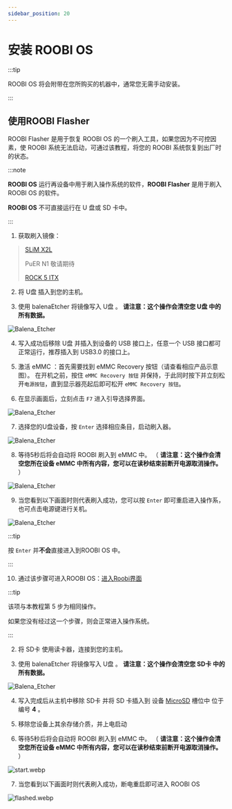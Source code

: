 ```yaml
---
sidebar_position: 20
---
```


# 安装 ROOBI OS

:::tip

ROOBI OS 将会附带在您所购买的机器中，通常您无需手动安装。

:::

## 使用ROOBI Flasher

ROOBI Flasher 是用于恢复 ROOBI OS 的一个刷入工具，如果您因为不可控因素，使 ROOBI 系统无法启动，可通过该教程，将您的 ROOBI 系统恢复到出厂时的状态。

:::note

**ROOBI OS** 运行再设备中用于刷入操作系统的软件，**ROOBI Flasher** 是用于刷入 ROOBI OS 的软件。

**ROOBI OS** 不可直接运行在 U 盘或 SD 卡中。

:::

1. 获取刷入镜像：

> [SLiM X2L](https://gate.radxa.com/palmshell/RoobiOS/releases/download/ps006_flasher_v1.1.3/ps006_flasher-v1.1.3.img.xz)
>
> PuER N1 敬请期待
>
> [ROCK 5 ITX](https://gate.radxa.com/radxa/roobi-config/releases/download/Rock5-itx-ROOBI-v1.2.1ROCK5-itx-ROOBI-Flasher-v1.2.1/ROCK5-itx-ROOBI-Flasher-v1.2.1.img.xz)

<Tabs queryString="devices">
  <TabItem value="x" label="X 系列">

2. 将 U盘 插入到您的主机。

3. 使用 balenaEtcher 将镜像写入 U盘 。<InlineDanger> **请注意：这个操作会清空您 U盘 中的所有数据。** </InlineDanger>

![Balena_Etcher](/img/roobi/balena_etcher.webp)

4. 写入成功后移除 U盘 并插入到设备的 USB 接口上，任意一个 USB 接口都可正常运行，推荐插入到 USB3.0 的接口上。

5. 激活 eMMC ：首先需要找到 eMMC Recovery 按钮（请查看相应产品示意图）。<InlineSuccess> 在开机之前，按住 `eMMC Recovery 按钮` 并保持，于此同时按下并立刻松开`电源按钮`，直到显示器亮起后即可松开 `eMMC Recovery 按钮`。</InlineSuccess>

6. 在显示画面后，立刻点击 `F7` 进入引导选择界面。

![Balena_Etcher](/img/roobi/boot_menu.webp)

7. 选择您的U盘设备，按 `Enter` 选择相应条目，启动刷入器。

![Balena_Etcher](/img/roobi/booting.webp)

8. 等待5秒后将会自动将 ROOBI 刷入到 eMMC 中。 （ <InlineDanger> **请注意：这个操作会清空您所在设备 eMMC 中所有内容，您可以在读秒结束前断开电源取消操作。** </InlineDanger> ）

![Balena_Etcher](/img/roobi/booting.webp)

9. 当您看到以下画面时则代表刷入成功，您可以按 `Enter` 即可重启进入操作系，也可点击电源键进行关机。

![Balena_Etcher](/img/roobi/success.webp)

:::tip

按 `Enter` 并**不会**直接进入到ROOBI OS 中。

:::

10. 通过该步骤可进入ROOBI OS：[进入Roobi界面](./roobi-usage?devices=x#进入roobi界面)

:::tip

该项与本教程第 5 步为相同操作。

如果您没有经过这一个步骤，则会正常进入操作系统。

:::

  </TabItem>
  <TabItem value="itx" label="ROCK 5 ITX">

2. 将 SD卡 使用读卡器，连接到您的主机。

3. 使用 balenaEtcher 将镜像写入 U盘 。<InlineDanger> **请注意：这个操作会清空您 SD卡 中的所有数据。** </InlineDanger>

![Balena_Etcher](/img/roobi/balena_etcher.webp)

4. 写入完成后从主机中移除 SD卡 并将 SD 卡插入到 设备 [MicroSD](../rock5/rock5itx/getting-started/introduction#主板概览) 槽位中 位于编号 **4** 。

5. 移除您设备上其余存储介质，并上电启动

6. 等待5秒后将会自动将 ROOBI 刷入到 eMMC 中。 （ <InlineDanger> **请注意：这个操作会清空您所在设备 eMMC 中所有内容，您可以在读秒结束前断开电源取消操作。** </InlineDanger> ）

![start.webp](/img/roobi/start.webp)

7. 当您看到以下画面时则代表刷入成功，断电重启即可进入 ROOBI OS

![flashed.webp](/img/roobi/flashed.webp)

  </TabItem>
</Tabs>
